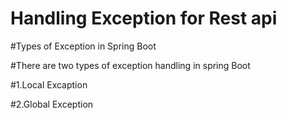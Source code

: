 # Handling Exception for Rest api

#Types of Exception in Spring Boot

#There are two types of exception handling in spring Boot

#1.Local Excaption 

#2.Global Exception
